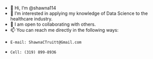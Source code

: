 - 👋 Hi, I’m @shawna114
- 👀 I’m interested in applying my knowledge of Data Science to the healthcare industry.
- 💞️ I am open to collaborating with others.
- 📫 You can reach me directly in the following ways:
-     E-mail: ShawnaCTruitt@Gmail.com
-     Cell: (319) 899-8936

<!---
shawna114/shawna114 is a ✨ special ✨ repository because its `README.md` (this file) appears on your GitHub profile.
You can click the Preview link to take a look at your changes.
--->
